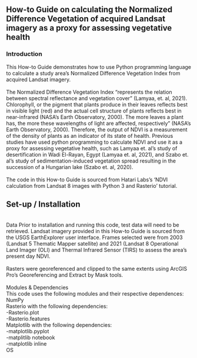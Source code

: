<h2>How-to Guide on calculating the Normalized Difference Vegetation of acquired Landsat imagery as a proxy for assessing vegetative health</h2>

<h3>Introduction</h3>
This How-to Guide demonstrates how to use Python programming language to calculate a study area’s Normalized Difference Vegetation Index from  acquired Landsat imagery. 
<br><br>
The Normalized Difference Vegetation Index “represents the relation between spectral reflectance and vegetation cover” (Lamyaa, et. al, 2021). Chlorophyll, or the pigment that plants produce in their leaves reflects best in visible light (red) and the actual cell structure of plants reflects best in near-infrared (NASA’s Earth Observatory, 2000). The more leaves a plant has, the more these wavelengths of light are affected, respectively” (NASA’s Earth Observatory, 2000). Therefore, the output of NDVI is a measurement of the density of plants as an indicator of its state of health. Previous studies have used python programming to calculate NDVI and use it as a proxy for assessing vegetative health, such as Lamyaa et. al’s study of desertification in Wadi El-Rayan, Egypt (Lamyaa et. al, 2021), and Szabo et. al’s study of sedimentation-induced vegetation spread resulting in the succession of a Hungarian lake (Szabo et. al, 2020). 
<br><br>
The code in this How-to Guide is sourced from Hatari Labs’s ‘NDVI calculation from Landsat 8 images with Python 3 and Rasterio’ tutorial. 

<h2>Set-up / Installation</h2>
<br>
Data
Prior to installation and running this code, test data will need to be retrieved. Landsat imagery provided in this How-to Guide is sourced from the USGS EarthExplorer user interface. Frames selected were from 2003 (Landsat 5 Thematic Mapper satellite) and 2021 (Landsat 8 Operational Land Imager (OLI) and Thermal Infrared Sensor (TIRS) to assess the area’s present day NDVI. 
<br><br>
Rasters were georeferenced and clipped to the same extents using ArcGIS Pro’s Georeferencing and Extract by Mask tools. 
<br><br>
Modules & Dependencies 
<br>
This code uses the following modules and their respective dependences: 
<br>NumPy 
<br>Rasterio with the following dependencies: 
     <br>-Rasterio.plot 
     <br>-Rasterio.features
<br>Matplotlib with the following dependencies: 
     <br>-matplotlib.pyplot
     <br>-matplitlib notebook
     <br>-matplotlib inline 
<br>OS
